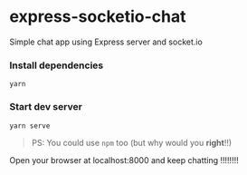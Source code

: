 # express-socketio-chat
Simple chat app using Express server and socket.io


### Install dependencies
```
yarn
```

### Start dev server
```
yarn serve
```

> PS: You could use `npm` too (but why would you **right**!!)

Open your browser at localhost:8000 and keep chatting !!!!!!!!

